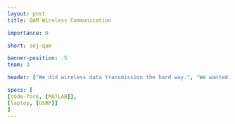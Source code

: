 ```yaml
---
layout: post
title: QAM Wireless Communication

importance: 0

short: sej-qam

banner-position: .5
team: 3

header: ["We did wireless data transmission the hard way.", "We wanted to learn about quadrature amplitude modulation (QAM) for our analog and digital communications class final project. To that end, we wrote MATLAB code to send images between USRPs. On the transmit end, we encoded the image into binary and packetized for sending. On the receive end, we performed open-loop timing correction and reassembled the image from the packets."]

specs: [
[code-fork, [MATLAB]],
[laptop, [USRP]]
]
---
```

